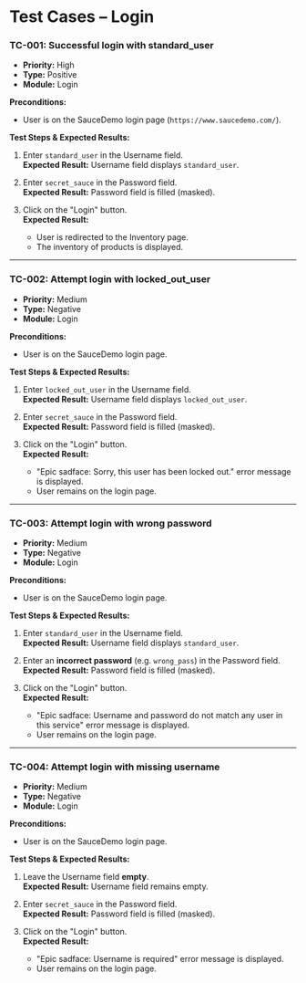 # Test Cases – Login

### TC-001: Successful login with standard_user

- **Priority:** High
- **Type:** Positive
- **Module:** Login

**Preconditions:**
- User is on the SauceDemo login page (`https://www.saucedemo.com/`).

**Test Steps & Expected Results:**

1. Enter `standard_user` in the Username field.  
   **Expected Result:** Username field displays `standard_user`.

2. Enter `secret_sauce` in the Password field.  
   **Expected Result:** Password field is filled (masked).

3. Click on the "Login" button.  
   **Expected Result:**  
   - User is redirected to the Inventory page.  
   - The inventory of products is displayed.

---

### TC-002: Attempt login with locked_out_user

- **Priority:** Medium
- **Type:** Negative
- **Module:** Login

**Preconditions:**
- User is on the SauceDemo login page.

**Test Steps & Expected Results:**

1. Enter `locked_out_user` in the Username field.  
   **Expected Result:** Username field displays `locked_out_user`.

2. Enter `secret_sauce` in the Password field.  
   **Expected Result:** Password field is filled (masked).

3. Click on the "Login" button.  
   **Expected Result:**  
   - "Epic sadface: Sorry, this user has been locked out." error message is displayed.  
   - User remains on the login page.

---

### TC-003: Attempt login with wrong password

- **Priority:** Medium
- **Type:** Negative
- **Module:** Login

**Preconditions:**
- User is on the SauceDemo login page.

**Test Steps & Expected Results:**

1. Enter `standard_user` in the Username field.  
   **Expected Result:** Username field displays `standard_user`.

2. Enter an **incorrect password** (e.g. `wrong_pass`) in the Password field.  
   **Expected Result:** Password field is filled (masked).

3. Click on the "Login" button.  
   **Expected Result:**  
   - "Epic sadface: Username and password do not match any user in this service" error message is displayed.  
   - User remains on the login page.

---

### TC-004: Attempt login with missing username

- **Priority:** Medium
- **Type:** Negative
- **Module:** Login

**Preconditions:**
- User is on the SauceDemo login page.

**Test Steps & Expected Results:**

1. Leave the Username field **empty**.  
   **Expected Result:** Username field remains empty.

2. Enter `secret_sauce` in the Password field.  
   **Expected Result:** Password field is filled (masked).

3. Click on the "Login" button.  
   **Expected Result:**  
   - "Epic sadface: Username is required" error message is displayed.  
   - User remains on the login page.

